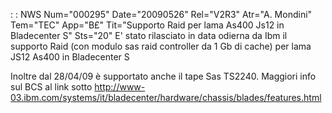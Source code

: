  :  : NWS Num="000295" Date="20090526" Rel="V2R3" Atr="A. Mondini" Tem="TEC" App="B£" Tit="Supporto Raid per lama As400 Js12 in Bladecenter S" Sts="20"
E' stato rilasciato in data odierna da Ibm il supporto Raid (con modulo sas raid controller da 1 Gb
di cache) per lama JS12 As400 in Bladecenter S

Inoltre dal 28/04/09 è supportato anche il tape Sas TS2240. Maggiori info sul BCS al link sotto http://www-03.ibm.com/systems/it/bladecenter/hardware/chassis/blades/features.html 